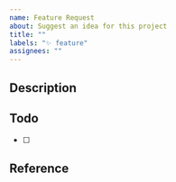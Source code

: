 ```yaml
---
name: Feature Request
about: Suggest an idea for this project
title: ""
labels: "✨ feature"
assignees: ""
---
```


## Description

<!-- 이슈에 대한 설명을 작성해주세요. -->

## Todo

<!-- 이슈를 해결하기 위해 처리해야 할 작업을 작성해주세요. -->

- [ ]

## Reference

<!-- 참고한 자료나 링크를 공유해주세요. -->
